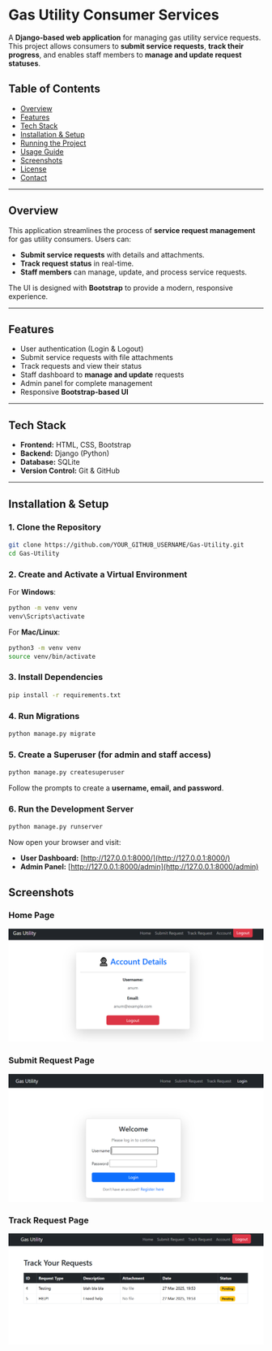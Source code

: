 # Gas Utility Consumer Services  

A **Django-based web application** for managing gas utility service requests. This project allows consumers to **submit service requests**, **track their progress**, and enables staff members to **manage and update request statuses**.  

## Table of Contents  

- [Overview](#overview)  
- [Features](#features)  
- [Tech Stack](#tech-stack)  
- [Installation & Setup](#installation--setup)  
- [Running the Project](#running-the-project)  
- [Usage Guide](#usage-guide)  
- [Screenshots](#screenshots)  
- [License](#license)  
- [Contact](#contact)  

---

## Overview  

This application streamlines the process of **service request management** for gas utility consumers. Users can:  
- **Submit service requests** with details and attachments.  
- **Track request status** in real-time.  
- **Staff members** can manage, update, and process service requests.  

The UI is designed with **Bootstrap** to provide a modern, responsive experience.  

---

## Features  

- User authentication (Login & Logout)   
- Submit service requests with file attachments  
- Track requests and view their status  
- Staff dashboard to **manage and update** requests  
- Admin panel for complete management  
- Responsive **Bootstrap-based UI**  

---

## Tech Stack  

- **Frontend:** HTML, CSS, Bootstrap  
- **Backend:** Django (Python)  
- **Database:** SQLite  
- **Version Control:** Git & GitHub  

---


## Installation & Setup  

### 1. Clone the Repository  

```bash
git clone https://github.com/YOUR_GITHUB_USERNAME/Gas-Utility.git
cd Gas-Utility
```

### 2. Create and Activate a Virtual Environment  

For **Windows**:  

```bash
python -m venv venv
venv\Scripts\activate
```

For **Mac/Linux**:  

```bash
python3 -m venv venv
source venv/bin/activate
```

### 3. Install Dependencies  

```bash
pip install -r requirements.txt
```

### 4. Run Migrations  

```bash
python manage.py migrate
```

### 5. Create a Superuser (for admin and staff access)  

```bash
python manage.py createsuperuser
```

Follow the prompts to create a **username, email, and password**.

### 6. Run the Development Server  

```bash
python manage.py runserver
```

Now open your browser and visit:  
- **User Dashboard:** [http://127.0.0.1:8000/](http://127.0.0.1:8000/)  
- **Admin Panel:** [http://127.0.0.1:8000/admin](http://127.0.0.1:8000/admin)  


## Screenshots

### Home Page
![Account Page](screenshots/accounts.PNG)

### Submit Request Page
![Login Page](screenshots/login.PNG)

### Track Request Page
![Track Status](screenshots/track.PNG)
